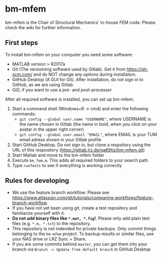 # bm-mfem

bm-mfem is the Chair of Structural Mechanics' in-house FEM code. Please check the wiki for further information.

## First steps
To install bm-mfem on your computer you need some software:
*  MATLAB version > R2017a
*  Git (The versioninig software used by Gitlab). Get it from https://git-scm.com/ and do NOT change any options during installation.
*  GitHub Desktop (A GUI for Git). After installation, do not sign in to GitHub, as we are using Gitlab
*  GiD, if you want to use a pre- and post-processor

After all required software is installed, you can set up bm-mfem:

1.  Start a command shell (Windows+R -> cmd) and enter the following commands: 
    * `git config --global user.name "USERNAME"`, where USERNAME is the name chosen in Gitlab (the name in bold, when you click on your avatar in the upper right corner)
    * `git config --global user.email "EMAIL"`, where EMAIL is your TUM email adress shown in your Gitlab profile
2.  Start GitHub Desktop. Do not sign in, but clone a respsitory using the URL of this respository (https://gitlab.lrz.de/ga69tiz/bm-mfem.git)
3.  Start Matlab and move to the bm-mfem folder
4.  Execute `bm_fem.m`. This adds all required folders to your search path
5.  Type `runTests` to see if everything is working correctly

## Rules for developing
*  We use the feature branch workflow. Please see https://www.atlassian.com/git/tutorials/comparing-workflows/feature-branch-workflow.
*  If you have not yet been using git, create a test repository and familiarize yourself with it.
*  **Do not add binary files like `*.mat, *.fig`!**. Please only add plain text files (e.g. `*.m, *.txt`) to the repository.
*  This repository is not indended for private backups. Only commit things belonging to the `bm-mfem` project. To backup results or similar files, use your NAS drive or LRZ Sync + Share.
*  If you are some commits behind `master`, you can get them into your branch via `Branch -> Update from default branch` in GitHub Desktop